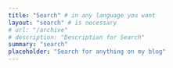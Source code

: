 ```yaml
---
title: "Search" # in any language you want
layout: "search" # is necessary
# url: "/archive"
# description: "Description for Search"
summary: "search"
placeholder: "Search for anything on my blog"
---
```

